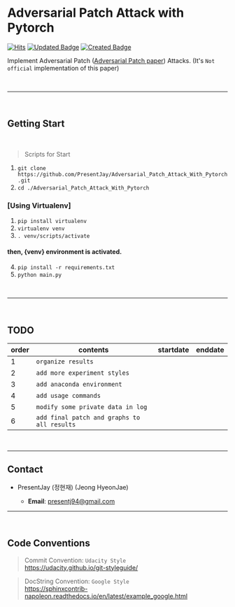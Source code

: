 # Adversarial Patch Attack with Pytorch

[![Hits](https://hits.seeyoufarm.com/api/count/incr/badge.svg?url=https%3A%2F%2Fgithub.com%2FPresentJay%2FAdversarial_Patch_Attack_With_Pytorch&count_bg=%238A3DC8&title_bg=%23555555&icon=&icon_color=%23E7E7E7&title=view+count&edge_flat=false)](https://hits.seeyoufarm.com)
[![Updated Badge](https://badges.pufler.dev/updated/PresentJay/Adversarial_Patch_Attack_With_Pytorch)](https://badges.pufler.dev)
[![Created Badge](https://badges.pufler.dev/created/PresentJay/Adversarial_Patch_Attack_With_Pytorch)](https://badges.pufler.dev)

Implement Adversarial Patch (<a href="https://arxiv.org/pdf/1712.09665.pdf">Adversarial Patch paper</a>) Attacks.
(It's `Not official` implementation of this paper)

<br>

---

<br>

## Getting Start

<br>

> Scripts for Start

1. `git clone https://github.com/PresentJay/Adversarial_Patch_Attack_With_Pytorch.git`
2. `cd ./Adversarial_Patch_Attack_With_Pytorch`

### [Using Virtualenv]

1. `pip install virtualenv`
2. `virtualenv venv`
3. `. venv/scripts/activate`

#### then, {venv} environment is activated.

4. `pip install -r requirements.txt`
5. `python main.py`

<br>

---

<br>

## TODO

| order | contents                                    | startdate | enddate |
| ----- | ------------------------------------------- | --------- | ------- |
| 1     | `organize results`                          |           |         |
| 2     | `add more experiment styles`                |           |         |
| 3     | `add anaconda environment`                  |           |         |
| 4     | `add usage commands`                        |           |         |
| 5     | `modify some private data in log`           |           |         |
| 6     | `add final patch and graphs to all results` |           |         |

<br>

---

## Contact

- PresentJay (정현재) (Jeong HyeonJae)

  - **Email**: [presentj94@gmail.com](mailto:presentj94@gmail.com)

---

<br>

## Code Conventions

> Commit Convention: `Udacity Style`  
> https://udacity.github.io/git-styleguide/

> DocString Convention: `Google Style`  
> https://sphinxcontrib-napoleon.readthedocs.io/en/latest/example_google.html

<br>
